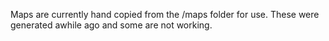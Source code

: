Maps are currently hand copied from the /maps folder for use.  These were generated awhile ago and some are not working.